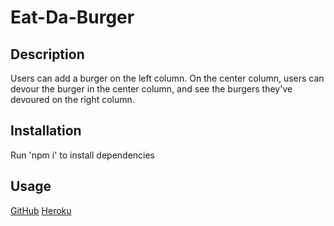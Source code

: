 # Eat-Da-Burger

## Description
Users can add a burger on the left column. On the center column, users can devour the burger in the center column, and see the burgers they've devoured on the right column.

## Installation

Run 'npm i' to install dependencies

## Usage

[GitHub](https://github.com/Toomuchbob/Eat-Da-Burger)
[Heroku](https://safe-lowlands-72026.herokuapp.com/)
